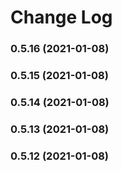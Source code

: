 # Change Log


### 0.5.16 (2021-01-08)

### 0.5.15 (2021-01-08)

### 0.5.14 (2021-01-08)

### 0.5.13 (2021-01-08)

### 0.5.12 (2021-01-08)
